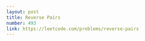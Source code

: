 ```yaml
---
layout: post
title: Reverse Pairs
number: 493
link: https://leetcode.com/problems/reverse-pairs
---
```

